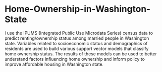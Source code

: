 # Home-Ownership-in-Washington-State
I use the IPUMS (Integrated Public Use Microdata Series) census data to predict renting/ownership status among married people in Washington state. Variables related to socioeconomic status and demographics of residents are used to build various support vector models that classify home ownership status. The results of these models can be used to better understand factors influencing home ownership and inform policy to improve affordable housing in Washington state. 
